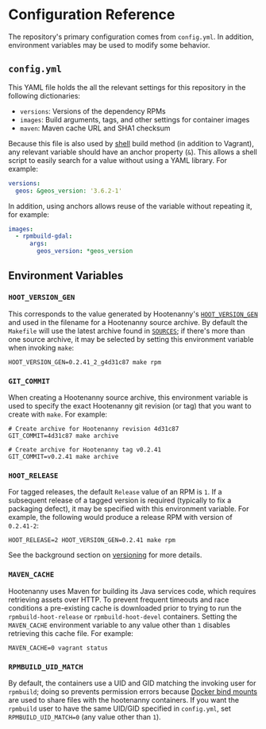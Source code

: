 # Configuration Reference

The repository's primary configuration comes from `config.yml`.
In addition, environment variables may be used to modify some behavior.

## `config.yml`

This YAML file holds the all the relevant settings for this repository in
the following dictionaries:

* `versions`: Versions of the dependency RPMs
* `images`: Build arguments, tags, and other settings for container images
* `maven`: Maven cache URL and SHA1 checksum

Because this file is also used by [shell](../shell) build method
(in addition to Vagrant), any relevant variable should have an anchor property
(`&`).  This allows a shell script to easily search for a value without using
a YAML library.  For example:

```yaml
versions:
  geos: &geos_version: '3.6.2-1'
```

In addition, using anchors allows reuse of the variable without repeating it,
for example:

```yaml
images:
  - rpmbuild-gdal:
      args:
        geos_version: *geos_version
```

## Environment Variables

### `HOOT_VERSION_GEN`

This corresponds to the value generated by Hootenanny's
[`HOOT_VERSION_GEN`](https://github.com/ngageoint/hootenanny/blob/master/HOOT_VERSION_GEN)
and used in the filename for a Hootenanny source archive.  By default the
`Makefile` will use the latest archive found in [`SOURCES`](../SOURCES); if
there's more than one source archive, it may be selected by setting
this environment variable when invoking `make`:

```
HOOT_VERSION_GEN=0.2.41_2_g4d31c87 make rpm
```

### `GIT_COMMIT`

When creating a Hootenanny source archive, this environment variable is used
to specify the exact Hootenanny git revision (or tag) that you want
to create with `make`.  For example:

```
# Create archive for Hootenanny revision 4d31c87
GIT_COMMIT=4d31c87 make archive

# Create archive for Hootenanny tag v0.2.41
GIT_COMMIT=v0.2.41 make archive
```

### `HOOT_RELEASE`

For tagged releases, the default `Release` value of an RPM is `1`.  If a
subsequent release of a tagged version is required (typically to fix
a packaging defect), it may be specified with this environment variable.
For example, the following would produce a release RPM with version of
`0.2.41-2`:

```
HOOT_RELEASE=2 HOOT_VERSION_GEN=0.2.41 make rpm
```

See the background section on [versioning](./background#versioning) for
more details.

### `MAVEN_CACHE`

Hootenanny uses Maven for building its Java services code, which requires
retrieving assets over HTTP.  To prevent frequent timeouts and race conditions
a pre-existing cache is downloaded prior to trying to run the
`rpmbuild-hoot-release` or `rpmbuild-hoot-devel` containers.  Setting the
`MAVEN_CACHE` environment variable to any value other than `1` disables
retrieving this cache file.  For example:

```
MAVEN_CACHE=0 vagrant status
```

### `RPMBUILD_UID_MATCH`

By default, the containers use a UID and GID matching the invoking user for
`rpmbuild`; doing so prevents permission errors because
[Docker bind mounts](https://docs.docker.com/storage/bind-mounts/) are used to
share files with the hootenanny containers.  If you want the `rpmbuild` user
to have the same UID/GID specified in `config.yml`, set `RPMBUILD_UID_MATCH=0`
(any value other than `1`).

